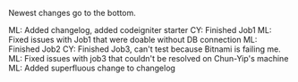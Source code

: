 Newest changes go to the bottom.

ML: Added changelog, added codeigniter starter
CY: Finished Job1
ML: Fixed issues with Job1 that were doable without DB connection
ML: Finished Job2
CY: Finished Job3, can't test because Bitnami is failing me.
ML: Fixed issues with job3 that couldn't be resolved on Chun-Yip's machine
ML: Added superfluous change to changelog